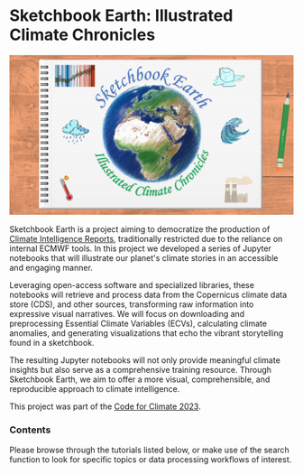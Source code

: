 # Sketchbook Earth: Illustrated Climate Chronicles
![Project logo](img/logo_full.png "Sketchbook Earth logo")

Sketchbook Earth is a project aiming to democratize the production of [Climate Intelligence Reports](https://climate.copernicus.eu/climate-intelligence), 
traditionally restricted due to the reliance on internal ECMWF tools. 
In this project we developed a series of Jupyter notebooks that will illustrate our planet's climate stories in an accessible and engaging manner.

Leveraging open-access software and specialized libraries, these notebooks will retrieve and process data from the Copernicus climate data store (CDS), 
and other sources, transforming raw information into expressive visual narratives. We will focus on downloading and preprocessing Essential Climate 
Variables (ECVs), calculating climate anomalies, and generating visualizations that echo the vibrant storytelling found in a sketchbook. 

The resulting Jupyter notebooks will not only provide meaningful climate insights but also serve as a comprehensive training resource. 
Through Sketchbook Earth, we aim to offer a more visual, comprehensible, and reproducible approach to climate intelligence.

This project was part of the [Code for Climate 2023](https://codeforearth.ecmwf.int/).

### Contents
Please browse through the tutorials listed below, or make use of the search function to look for specific topics or data processing workflows of interest.

```{tableofcontents}
```